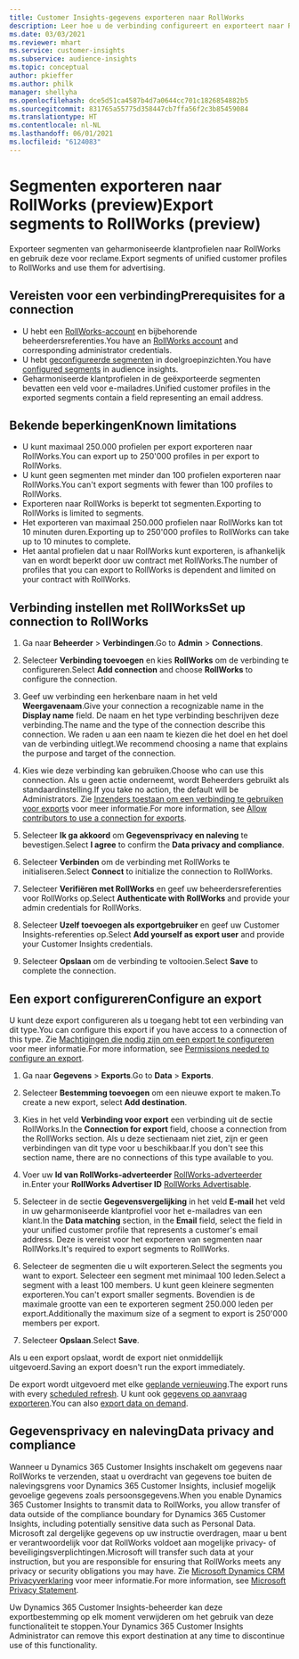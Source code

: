 ```yaml
---
title: Customer Insights-gegevens exporteren naar RollWorks
description: Leer hoe u de verbinding configureert en exporteert naar RollWorks.
ms.date: 03/03/2021
ms.reviewer: mhart
ms.service: customer-insights
ms.subservice: audience-insights
ms.topic: conceptual
author: pkieffer
ms.author: philk
manager: shellyha
ms.openlocfilehash: dce5d51ca4587b4d7a0644cc701c1826854882b5
ms.sourcegitcommit: 831765a55775d358447cb7ffa56f2c3b85459084
ms.translationtype: HT
ms.contentlocale: nl-NL
ms.lasthandoff: 06/01/2021
ms.locfileid: "6124083"
---
```

# <a name="export-segments-to-rollworks-preview"></a><span data-ttu-id="55492-103">Segmenten exporteren naar RollWorks (preview)</span><span class="sxs-lookup"><span data-stu-id="55492-103">Export segments to RollWorks (preview)</span></span>

<span data-ttu-id="55492-104">Exporteer segmenten van geharmoniseerde klantprofielen naar RollWorks en gebruik deze voor reclame.</span><span class="sxs-lookup"><span data-stu-id="55492-104">Export segments of unified customer profiles to RollWorks and use them for advertising.</span></span> 

## <a name="prerequisites-for-a-connection"></a><span data-ttu-id="55492-105">Vereisten voor een verbinding</span><span class="sxs-lookup"><span data-stu-id="55492-105">Prerequisites for a connection</span></span>

-   <span data-ttu-id="55492-106">U hebt een [RollWorks-account](https://www.rollworks.com/) en bijbehorende beheerdersreferenties.</span><span class="sxs-lookup"><span data-stu-id="55492-106">You have an [RollWorks account](https://www.rollworks.com/) and corresponding administrator credentials.</span></span>
-   <span data-ttu-id="55492-107">U hebt [geconfigureerde segmenten](segments.md) in doelgroepinzichten.</span><span class="sxs-lookup"><span data-stu-id="55492-107">You have [configured segments](segments.md) in audience insights.</span></span>
-   <span data-ttu-id="55492-108">Geharmoniseerde klantprofielen in de geëxporteerde segmenten bevatten een veld voor e-mailadres.</span><span class="sxs-lookup"><span data-stu-id="55492-108">Unified customer profiles in the exported segments contain a field representing an email address.</span></span>

## <a name="known-limitations"></a><span data-ttu-id="55492-109">Bekende beperkingen</span><span class="sxs-lookup"><span data-stu-id="55492-109">Known limitations</span></span>

- <span data-ttu-id="55492-110">U kunt maximaal 250.000 profielen per export exporteren naar RollWorks.</span><span class="sxs-lookup"><span data-stu-id="55492-110">You can export up to 250'000 profiles in per export to RollWorks.</span></span>
- <span data-ttu-id="55492-111">U kunt geen segmenten met minder dan 100 profielen exporteren naar RollWorks.</span><span class="sxs-lookup"><span data-stu-id="55492-111">You can't export segments with fewer than 100 profiles to RollWorks.</span></span> 
- <span data-ttu-id="55492-112">Exporteren naar RollWorks is beperkt tot segmenten.</span><span class="sxs-lookup"><span data-stu-id="55492-112">Exporting to RollWorks is limited to segments.</span></span>
- <span data-ttu-id="55492-113">Het exporteren van maximaal 250.000 profielen naar RollWorks kan tot 10 minuten duren.</span><span class="sxs-lookup"><span data-stu-id="55492-113">Exporting up to 250'000 profiles to RollWorks can take up to 10 minutes to complete.</span></span> 
- <span data-ttu-id="55492-114">Het aantal profielen dat u naar RollWorks kunt exporteren, is afhankelijk van en wordt beperkt door uw contract met RollWorks.</span><span class="sxs-lookup"><span data-stu-id="55492-114">The number of profiles that you can export to RollWorks is dependent and limited on your contract with RollWorks.</span></span>

## <a name="set-up-connection-to-rollworks"></a><span data-ttu-id="55492-115">Verbinding instellen met RollWorks</span><span class="sxs-lookup"><span data-stu-id="55492-115">Set up connection to RollWorks</span></span>

1. <span data-ttu-id="55492-116">Ga naar **Beheerder** > **Verbindingen**.</span><span class="sxs-lookup"><span data-stu-id="55492-116">Go to **Admin** > **Connections**.</span></span>

1. <span data-ttu-id="55492-117">Selecteer **Verbinding toevoegen** en kies **RollWorks** om de verbinding te configureren.</span><span class="sxs-lookup"><span data-stu-id="55492-117">Select **Add connection** and choose **RollWorks** to configure the connection.</span></span>

1. <span data-ttu-id="55492-118">Geef uw verbinding een herkenbare naam in het veld **Weergavenaam**.</span><span class="sxs-lookup"><span data-stu-id="55492-118">Give your connection a recognizable name in the **Display name** field.</span></span> <span data-ttu-id="55492-119">De naam en het type verbinding beschrijven deze verbinding.</span><span class="sxs-lookup"><span data-stu-id="55492-119">The name and the type of the connection describe this connection.</span></span> <span data-ttu-id="55492-120">We raden u aan een naam te kiezen die het doel en het doel van de verbinding uitlegt.</span><span class="sxs-lookup"><span data-stu-id="55492-120">We recommend choosing a name that explains the purpose and target of the connection.</span></span>

1. <span data-ttu-id="55492-121">Kies wie deze verbinding kan gebruiken.</span><span class="sxs-lookup"><span data-stu-id="55492-121">Choose who can use this connection.</span></span> <span data-ttu-id="55492-122">Als u geen actie onderneemt, wordt Beheerders gebruikt als standaardinstelling.</span><span class="sxs-lookup"><span data-stu-id="55492-122">If you take no action, the default will be Administrators.</span></span> <span data-ttu-id="55492-123">Zie [Inzenders toestaan om een verbinding te gebruiken voor exports](connections.md#allow-contributors-to-use-a-connection-for-exports) voor meer informatie.</span><span class="sxs-lookup"><span data-stu-id="55492-123">For more information, see [Allow contributors to use a connection for exports](connections.md#allow-contributors-to-use-a-connection-for-exports).</span></span>

1. <span data-ttu-id="55492-124">Selecteer **Ik ga akkoord** om **Gegevensprivacy en naleving** te bevestigen.</span><span class="sxs-lookup"><span data-stu-id="55492-124">Select **I agree** to confirm the **Data privacy and compliance**.</span></span>

1. <span data-ttu-id="55492-125">Selecteer **Verbinden** om de verbinding met RollWorks te initialiseren.</span><span class="sxs-lookup"><span data-stu-id="55492-125">Select **Connect** to initialize the connection to RollWorks.</span></span>

1. <span data-ttu-id="55492-126">Selecteer **Verifiëren met RollWorks** en geef uw beheerdersreferenties voor RollWorks op.</span><span class="sxs-lookup"><span data-stu-id="55492-126">Select **Authenticate with RollWorks** and provide your admin credentials for RollWorks.</span></span>

1. <span data-ttu-id="55492-127">Selecteer **Uzelf toevoegen als exportgebruiker** en geef uw Customer Insights-referenties op.</span><span class="sxs-lookup"><span data-stu-id="55492-127">Select **Add yourself as export user** and provide your Customer Insights credentials.</span></span>

1. <span data-ttu-id="55492-128">Selecteer **Opslaan** om de verbinding te voltooien.</span><span class="sxs-lookup"><span data-stu-id="55492-128">Select **Save** to complete the connection.</span></span>

## <a name="configure-an-export"></a><span data-ttu-id="55492-129">Een export configureren</span><span class="sxs-lookup"><span data-stu-id="55492-129">Configure an export</span></span>

<span data-ttu-id="55492-130">U kunt deze export configureren als u toegang hebt tot een verbinding van dit type.</span><span class="sxs-lookup"><span data-stu-id="55492-130">You can configure this export if you have access to a connection of this type.</span></span> <span data-ttu-id="55492-131">Zie [Machtigingen die nodig zijn om een export te configureren](export-destinations.md#set-up-a-new-export) voor meer informatie.</span><span class="sxs-lookup"><span data-stu-id="55492-131">For more information, see [Permissions needed to configure an export](export-destinations.md#set-up-a-new-export).</span></span>

1. <span data-ttu-id="55492-132">Ga naar **Gegevens** > **Exports**.</span><span class="sxs-lookup"><span data-stu-id="55492-132">Go to **Data** > **Exports**.</span></span>

1. <span data-ttu-id="55492-133">Selecteer **Bestemming toevoegen** om een nieuwe export te maken.</span><span class="sxs-lookup"><span data-stu-id="55492-133">To create a new export, select **Add destination**.</span></span>

1. <span data-ttu-id="55492-134">Kies in het veld **Verbinding voor export** een verbinding uit de sectie RollWorks.</span><span class="sxs-lookup"><span data-stu-id="55492-134">In the **Connection for export** field, choose a connection from the RollWorks section.</span></span> <span data-ttu-id="55492-135">Als u deze sectienaam niet ziet, zijn er geen verbindingen van dit type voor u beschikbaar.</span><span class="sxs-lookup"><span data-stu-id="55492-135">If you don't see this section name, there are no connections of this type available to you.</span></span>

1. <span data-ttu-id="55492-136">Voer uw **Id van RollWorks-adverteerder** [RollWorks-adverteerder](https://help.adroll.com/hc/articles/212011838-Advertiser-Profiles) in.</span><span class="sxs-lookup"><span data-stu-id="55492-136">Enter your **RollWorks Advertiser ID** [RollWorks Advertisable](https://help.adroll.com/hc/articles/212011838-Advertiser-Profiles).</span></span>

3. <span data-ttu-id="55492-137">Selecteer in de sectie **Gegevensvergelijking** in het veld **E-mail** het veld in uw geharmoniseerde klantprofiel voor het e-mailadres van een klant.</span><span class="sxs-lookup"><span data-stu-id="55492-137">In the **Data matching** section, in the **Email** field, select the field in your unified customer profile that represents a customer's email address.</span></span> <span data-ttu-id="55492-138">Deze is vereist voor het exporteren van segmenten naar RollWorks.</span><span class="sxs-lookup"><span data-stu-id="55492-138">It's required to export segments to RollWorks.</span></span>

1. <span data-ttu-id="55492-139">Selecteer de segmenten die u wilt exporteren.</span><span class="sxs-lookup"><span data-stu-id="55492-139">Select the segments you want to export.</span></span> <span data-ttu-id="55492-140">Selecteer een segment met minimaal 100 leden.</span><span class="sxs-lookup"><span data-stu-id="55492-140">Select a segment with a least 100 members.</span></span> <span data-ttu-id="55492-141">U kunt geen kleinere segmenten exporteren.</span><span class="sxs-lookup"><span data-stu-id="55492-141">You can't export smaller segments.</span></span> <span data-ttu-id="55492-142">Bovendien is de maximale grootte van een te exporteren segment 250.000 leden per export.</span><span class="sxs-lookup"><span data-stu-id="55492-142">Additionally the maximum size of a segment to export is 250'000 members per export.</span></span> 

1. <span data-ttu-id="55492-143">Selecteer **Opslaan**.</span><span class="sxs-lookup"><span data-stu-id="55492-143">Select **Save**.</span></span>

<span data-ttu-id="55492-144">Als u een export opslaat, wordt de export niet onmiddellijk uitgevoerd.</span><span class="sxs-lookup"><span data-stu-id="55492-144">Saving an export doesn't run the export immediately.</span></span>

<span data-ttu-id="55492-145">De export wordt uitgevoerd met elke [geplande vernieuwing](system.md#schedule-tab).</span><span class="sxs-lookup"><span data-stu-id="55492-145">The export runs with every [scheduled refresh](system.md#schedule-tab).</span></span> <span data-ttu-id="55492-146">U kunt ook [gegevens op aanvraag exporteren](export-destinations.md#run-exports-on-demand).</span><span class="sxs-lookup"><span data-stu-id="55492-146">You can also [export data on demand](export-destinations.md#run-exports-on-demand).</span></span> 


## <a name="data-privacy-and-compliance"></a><span data-ttu-id="55492-147">Gegevensprivacy en naleving</span><span class="sxs-lookup"><span data-stu-id="55492-147">Data privacy and compliance</span></span>

<span data-ttu-id="55492-148">Wanneer u Dynamics 365 Customer Insights inschakelt om gegevens naar RollWorks te verzenden, staat u overdracht van gegevens toe buiten de nalevingsgrens voor Dynamics 365 Customer Insights, inclusief mogelijk gevoelige gegevens zoals persoonsgegevens.</span><span class="sxs-lookup"><span data-stu-id="55492-148">When you enable Dynamics 365 Customer Insights to transmit data to RollWorks, you allow transfer of data outside of the compliance boundary for Dynamics 365 Customer Insights, including potentially sensitive data such as Personal Data.</span></span> <span data-ttu-id="55492-149">Microsoft zal dergelijke gegevens op uw instructie overdragen, maar u bent er verantwoordelijk voor dat RollWorks voldoet aan mogelijke privacy- of beveiligingsverplichtingen.</span><span class="sxs-lookup"><span data-stu-id="55492-149">Microsoft will transfer such data at your instruction, but you are responsible for ensuring that RollWorks meets any privacy or security obligations you may have.</span></span> <span data-ttu-id="55492-150">Zie [Microsoft Dynamics CRM Privacyverklaring](https://go.microsoft.com/fwlink/?linkid=396732) voor meer informatie.</span><span class="sxs-lookup"><span data-stu-id="55492-150">For more information, see [Microsoft Privacy Statement](https://go.microsoft.com/fwlink/?linkid=396732).</span></span>

<span data-ttu-id="55492-151">Uw Dynamics 365 Customer Insights-beheerder kan deze exportbestemming op elk moment verwijderen om het gebruik van deze functionaliteit te stoppen.</span><span class="sxs-lookup"><span data-stu-id="55492-151">Your Dynamics 365 Customer Insights Administrator can remove this export destination at any time to discontinue use of this functionality.</span></span>
